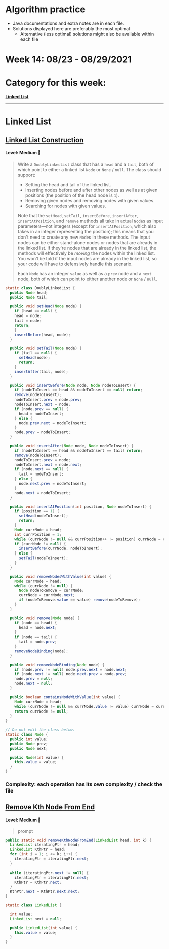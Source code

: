 # Algorithm practice

* Java documentations and extra notes are in each file.
* Solutions displayed here are preferably the most optimal
    * Alternative (less optimal) solutions might also be available within each 
    file

# Week 14: 08/23 - 08/29/2021

# Category for this week:
**[Linked List](#linked-list)**<br>

---

# Linked List

## [Linked List Construction](../LinkedList/src/main/java/LLConstruction.java)

#### Level: Medium 📘

> Write a `DoublyLinkedList` class that has a `head` and a `tail`, both of which point to either a linked list `Node` or `None` / `null`. The class should support:
> * Setting the head and tail of the linked list.
> * Inserting nodes before and after other nodes as well as at given positions (the position of the head node is `1`).
> * Removing given nodes and removing nodes with given values.
> * Searching for nodes with given values.
>
> Note that the `setHead`, `setTail`, `insertBefore`, `insertAfter`, `insertAtPosition`, and `remove` methods all take in actual `Node`s as input parameters—not integers (except for `insertAtPosition`, which also takes in an integer representing the position); this means that you don't need to create any new `Node`s in these methods. The input nodes can be either stand-alone nodes or nodes that are already in the linked list. If they're nodes that are already in the linked list, the methods will effectively be *moving* the nodes within the linked list. You won't be told if the input nodes are already in the linked list, so your code will have to defensively handle this scenario.
>
> Each `Node` has an integer `value` as well as a `prev` node and a `next` node, both of which can point to either another node or `None` / `null`.

```java
static class DoublyLinkedList {
  public Node head;
  public Node tail;

  public void setHead(Node node) {
    if (head == null) {
    head = node;
    tail = node;
    return;
    }
    insertBefore(head, node);
  }

  public void setTail(Node node) {
    if (tail == null) {
      setHead(node);
      return;
    }
    insertAfter(tail, node);
  }

  public void insertBefore(Node node, Node nodeToInsert) {
    if (nodeToInsert == head && nodeToInsert == null) return;
    remove(nodeToInsert);
    nodeToInsert.prev = node.prev;
    nodeToInsert.next = node;
    if (node.prev == null) {
      head = nodeToInsert;
    } else {
      node.prev.next = nodeToInsert;
    }
    node.prev = nodeToInsert;
  }

  public void insertAfter(Node node, Node nodeToInsert) {
    if (nodeToInsert == head && nodeToInsert == tail) return;
    remove(nodeToInsert);
    nodeToInsert.prev = node;
    nodeToInsert.next = node.next;
    if (node.next == null) {
      tail = nodeToInsert;
    } else {
      node.next.prev = nodeToInsert;
    }
    node.next = nodeToInsert;
  }

  public void insertAtPosition(int position, Node nodeToInsert) {
    if (position == 1) {
      setHead(nodeToInsert);
      return;
    }
    Node currNode = head;
    int currPosition = 1;
    while (currNode != null && currPosition++ != position) currNode = currNode.next;
    if (currNode != null) {
      insertBefore(currNode, nodeToInsert);
    } else {
      setTail(nodeToInsert);
    }
  }

  public void removeNodesWithValue(int value) {
    Node currNode = head;
    while (currNode != null) {
      Node nodeToRemove = currNode;
      currNode = currNode.next;
      if (nodeToRemove.value == value) remove(nodeToRemove);
    }
  }

  public void remove(Node node) {
    if (node == head) {
      head = node.next;
    }
    if (node == tail) {
      tail = node.prev;
    }
    removeNodeBinding(node);
  }

  public void removeNodeBinding(Node node) {
    if (node.prev != null) node.prev.next = node.next;
    if (node.next != null) node.next.prev = node.prev;
    node.prev = null;
    node.next = null;
  }

  public boolean containsNodeWithValue(int value) {
    Node currNode = head;
    while (currNode != null && currNode.value != value) currNode = currNode.next;
    return currNode != null;
  }
}

// Do not edit the class below.
static class Node {
  public int value;
  public Node prev;
  public Node next;

  public Node(int value) {
    this.value = value;
  }
}
```

### Complexity: each operation has its own complexity / check the file

## [Remove Kth Node From End](../LinkedList/src/main/java/RemoveKthNodeFromEnd.java)

#### Level: Medium 📘

> prompt

```java
public static void removeKthNodeFromEnd(LinkedList head, int k) {
  LinkedList iteratingPtr = head;
  LinkedList KthPtr = head;
  for (int i = 1; i <= k; i++) {
    iteratingPtr = iteratingPtr.next;
  }

  while (iteratingPtr.next != null) {
    iteratingPtr = iteratingPtr.next;
    KthPtr = KthPtr.next;
  }
  KthPtr.next = KthPtr.next.next;
}

static class LinkedList {

  int value;
  LinkedList next = null;

  public LinkedList(int value) {
    this.value = value;
  }
}
```